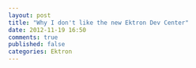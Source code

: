 ```yaml
---
layout: post
title: "Why I don't like the new Ektron Dev Center"
date: 2012-11-19 16:50
comments: true
published: false
categories: Ektron
---
```

